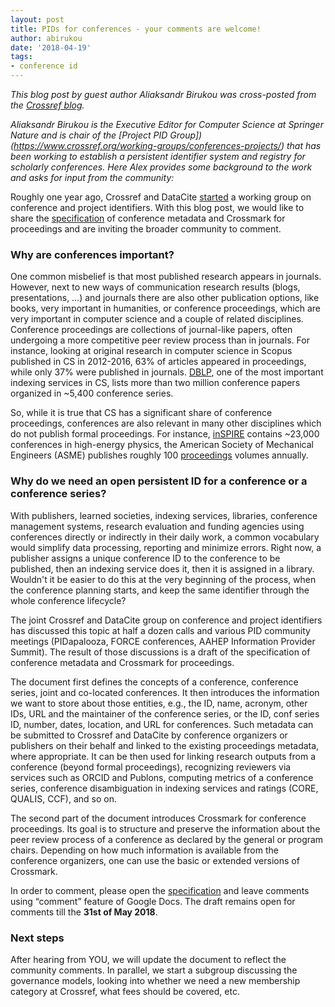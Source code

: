 ```yaml
---
layout: post
title: PIDs for conferences - your comments are welcome!
author: abirukou
date: '2018-04-19'
tags:
- conference id
---
```


*This blog post by guest author Aliaksandr Birukou was cross-posted from the [Crossref blog](https://www.crossref.org/blog/pids-for-conferences---your-comments-are-welcome/).*

*Aliaksandr Birukou is the Executive Editor for Computer Science at Springer Nature and is chair of the [Project PID Group])(https://www.crossref.org/working-groups/conferences-projects/) that has been working to establish a persistent identifier system and registry for scholarly conferences. Here Alex provides some background to the work and asks for input from the community:*

Roughly one year ago, Crossref and DataCite [started](https://www.crossref.org/blog/taking-the-con-out-of-conferences) a working group on conference and project identifiers. With this blog post, we would like to share the [specification](https://docs.google.com/document/d/1URIvkUpzcfjSd2YFIS-rdRIrOyrKSbFfhkdpGPRTAFI/edit) of conference metadata and Crossmark for proceedings and are inviting the broader community to comment.

### Why are conferences important?

One common misbelief is that most published research appears in journals. However, next to new ways of communication research results (blogs, presentations, …) and journals there are also other  publication options, like books, very important in humanities, or conference proceedings, which are very important in computer science and a couple of related disciplines. Conference proceedings are collections of journal-like papers, often undergoing a more competitive peer review process than in journals. For instance, looking at original research in computer science in Scopus published in CS in 2012-2016, 63% of articles appeared in proceedings, while only 37% were published in journals. [DBLP](http://dblp.uni-trier.de/statistics/distributionofpublicationtype), one of the most important indexing services in CS, lists more than two million conference papers organized in ~5,400 conference series.

So, while it is true that CS has a significant share of conference proceedings, conferences are also relevant in many other disciplines which do not publish formal proceedings. For instance, [inSPIRE](http://inspirehep.net/) contains ~23,000 conferences in high-energy physics, the American Society of Mechanical Engineers (ASME) publishes roughly 100 [proceedings](http://proceedings.asmedigitalcollection.asme.org/conferenceproceedings.aspx) volumes annually. 

### Why do we need an open persistent ID for a conference or a conference series?

With publishers, learned societies, indexing services, libraries, conference management systems, research evaluation and funding agencies using conferences directly or indirectly in their daily work, a common vocabulary would simplify data processing, reporting and minimize errors. Right now, a publisher assigns a unique conference ID to the conference to be published, then an indexing service does it, then it is assigned in a library. Wouldn't it be easier to do this at the very beginning of the process, when the conference planning starts, and keep the same identifier through the whole conference lifecycle? 

The joint Crossref and DataCite group on conference and project identifiers has discussed this topic at half a dozen calls and various PID community meetings (PIDapalooza, FORCE conferences, AAHEP Information Provider Summit). The result of those discussions is a draft of the specification of conference metadata and Crossmark for proceedings. 

The document first defines the concepts of a conference, conference series, joint and co-located conferences. It then introduces the information we want to store about those entities, e.g., the ID, name, acronym, other IDs, URL and the maintainer of the conference series, or the ID, conf series ID, number, dates, location, and URL for conferences. Such metadata can be submitted to Crossref and DataCite by conference organizers or publishers on their behalf and linked to the existing proceedings metadata, where appropriate. It can be then used for linking research outputs from a conference (beyond formal proceedings), recognizing reviewers via services such as ORCID and Publons, computing metrics of a conference series, conference disambiguation in indexing services and ratings (CORE, QUALIS, CCF), and so on.

The second part of the document introduces Crossmark for conference proceedings. Its goal is to structure and preserve the information about the peer review process of a conference as declared by the general or program chairs. Depending on how much information is available from the conference organizers, one can use the basic or extended versions of Crossmark. 

In order to comment, please open the [specification](https://docs.google.com/document/d/1URIvkUpzcfjSd2YFIS-rdRIrOyrKSbFfhkdpGPRTAFI/edit) and leave comments using “comment” feature of Google Docs. The draft remains open for comments till the **31st of May 2018**.

### Next steps

After hearing from YOU, we will update the document to reflect the community comments. In parallel, we start a subgroup discussing the governance models, looking into whether we need a new membership category at Crossref, what fees should be covered, etc.
